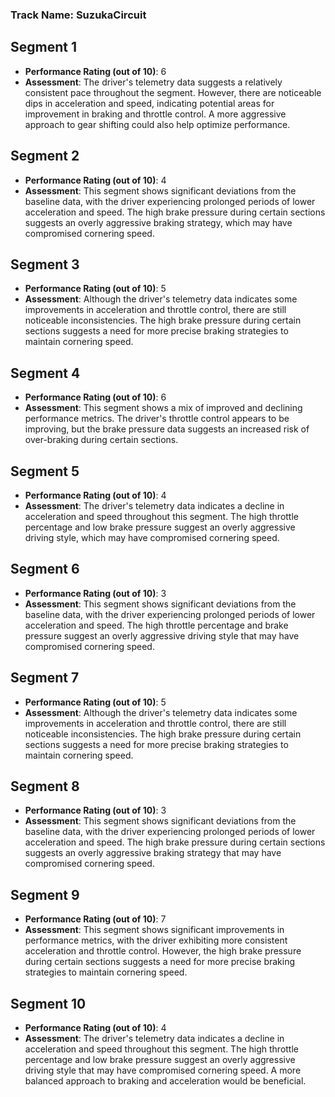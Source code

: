  
### Track Name: SuzukaCircuit 

## Segment 1 
- **Performance Rating (out of 10)**: 6
- **Assessment**: The driver's telemetry data suggests a relatively consistent pace throughout the segment. However, there are noticeable dips in acceleration and speed, indicating potential areas for improvement in braking and throttle control. A more aggressive approach to gear shifting could also help optimize performance.

## Segment 2 
- **Performance Rating (out of 10)**: 4
- **Assessment**: This segment shows significant deviations from the baseline data, with the driver experiencing prolonged periods of lower acceleration and speed. The high brake pressure during certain sections suggests an overly aggressive braking strategy, which may have compromised cornering speed.

## Segment 3 
- **Performance Rating (out of 10)**: 5
- **Assessment**: Although the driver's telemetry data indicates some improvements in acceleration and throttle control, there are still noticeable inconsistencies. The high brake pressure during certain sections suggests a need for more precise braking strategies to maintain cornering speed.

## Segment 4 
- **Performance Rating (out of 10)**: 6
- **Assessment**: This segment shows a mix of improved and declining performance metrics. The driver's throttle control appears to be improving, but the brake pressure data suggests an increased risk of over-braking during certain sections.

## Segment 5 
- **Performance Rating (out of 10)**: 4
- **Assessment**: The driver's telemetry data indicates a decline in acceleration and speed throughout this segment. The high throttle percentage and low brake pressure suggest an overly aggressive driving style, which may have compromised cornering speed.

## Segment 6 
- **Performance Rating (out of 10)**: 3
- **Assessment**: This segment shows significant deviations from the baseline data, with the driver experiencing prolonged periods of lower acceleration and speed. The high throttle percentage and brake pressure suggest an overly aggressive driving style that may have compromised cornering speed.

## Segment 7 
- **Performance Rating (out of 10)**: 5
- **Assessment**: Although the driver's telemetry data indicates some improvements in acceleration and throttle control, there are still noticeable inconsistencies. The high brake pressure during certain sections suggests a need for more precise braking strategies to maintain cornering speed.

## Segment 8 
- **Performance Rating (out of 10)**: 3
- **Assessment**: This segment shows significant deviations from the baseline data, with the driver experiencing prolonged periods of lower acceleration and speed. The high brake pressure during certain sections suggests an overly aggressive braking strategy that may have compromised cornering speed.

## Segment 9 
- **Performance Rating (out of 10)**: 7
- **Assessment**: This segment shows significant improvements in performance metrics, with the driver exhibiting more consistent acceleration and throttle control. However, the high brake pressure during certain sections suggests a need for more precise braking strategies to maintain cornering speed.

## Segment 10 
- **Performance Rating (out of 10)**: 4
- **Assessment**: The driver's telemetry data indicates a decline in acceleration and speed throughout this segment. The high throttle percentage and low brake pressure suggest an overly aggressive driving style that may have compromised cornering speed. A more balanced approach to braking and acceleration would be beneficial.